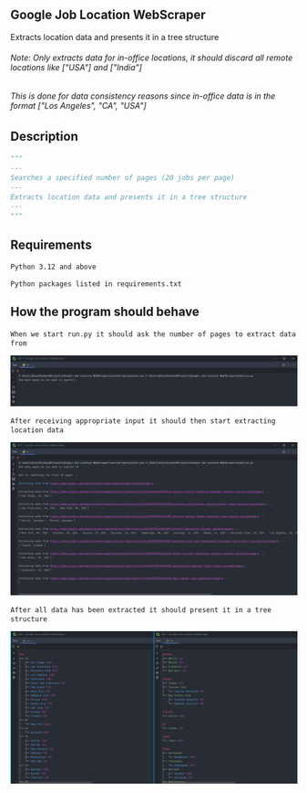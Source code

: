 ## Google Job Location WebScraper
Extracts location data and presents it in a tree structure

<h6>Note: Only extracts data for in-office locations, it should discard all remote locations like ["USA"] and ["India"]<h6>
<h6>This is done for data consistency reasons since in-office data is in the format ["Los Angeles", "CA", "USA"]</h6>
  
## Description
```python
"""
---
Searches a specified number of pages (20 jobs per page)
---
Extracts location data and presents it in a tree structure
---
"""
```
## Requirements
```
Python 3.12 and above
```
```
Python packages listed in requirements.txt
```
## How the program should behave
```
When we start run.py it should ask the number of pages to extract data from
```
![Image](Images/img01.png)
```
After receiving appropriate input it should then start extracting location data
```
![Image](Images/img02.png)
```
After all data has been extracted it should present it in a tree structure
```
![Image](Images/img03.png)
